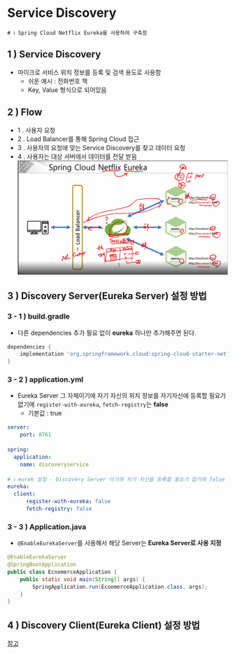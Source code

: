 # Service Discovery

```properties
# ℹ️ Spring Cloud Netflix Eureka를 사용하여 구축함
```

## 1 ) Service Discovery
- 마이크로 서비스 위치 정보를 등록 및 검색 용도로 사용함
  - 쉬운 예시 : 전화번호 책
  - Key, Value 형식으로 되어있음

## 2 ) Flow
-  1 . 사용자 요청
-  2 . Load Balancer를 통해 Spring Cloud 접근
-  3 . 사용자의 요청애 맞는 Service Discovery를 찾고 데이터 요청
-  4 . 사용자는 대상 서버에서 데이터를 전달 받음 
![img.png](img.png)

## 3 ) Discovery Server(Eureka Server) 설정 방법

### 3 - 1 ) build.gradle
- 다른 dependencies 추가 필요 없이 **eureka** 하나만 추가해주면 된다. 
```groovy
dependencies {
	implementation 'org.springframework.cloud:spring-cloud-starter-netflix-eureka-server'
}
```

### 3 - 2 ) application.yml
- Eureka Server 그 자체이기에 자기 자신의 위치 정보를 자기자신에 등록할 필요가 없기에 `register-with-eureka`, `fetch-registry`는 **false**
  - 기본값 : true 
```yaml
server:
    port: 8761

spring:
  application:
    name: discoveryservice

# ℹ️ eurek 설정 - Discovery Server 이기에 자기 자신을 등록할 필요가 없기에 false 처리 ( 기본 값 : true )
eureka:
  client:
      register-with-eureka: false
      fetch-registry: false
```

### 3 - 3 ) Application.java
- `@EnableEurekaServer`를 사용해서 해당 Server는 **Eureka Server로 사용 지정**
```java
@EnableEurekaServer
@SpringBootApplication
public class EcoomerceApplication {
	public static void main(String[] args) {
		SpringApplication.run(EcoomerceApplication.class, args);
	}
}
```

## 4 ) Discovery Client(Eureka Client) 설정 방법
[참고](https://github.com/edel1212/Micro-Service-Architecture-Study/tree/main/user-server)
